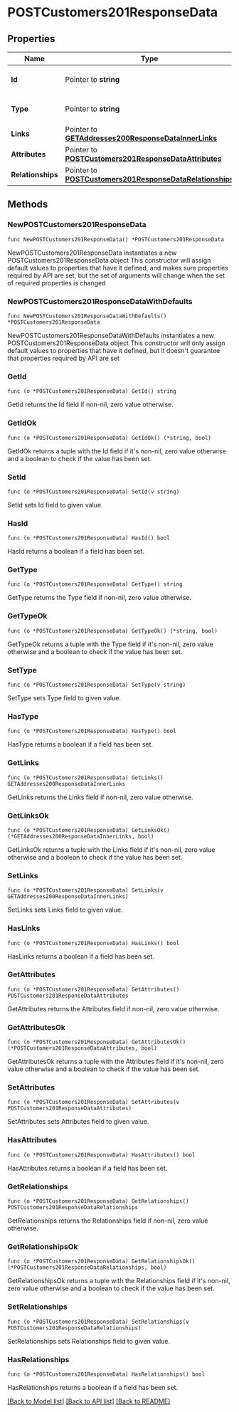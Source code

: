 # POSTCustomers201ResponseData

## Properties

Name | Type | Description | Notes
------------ | ------------- | ------------- | -------------
**Id** | Pointer to **string** | The resource&#39;s id | [optional] 
**Type** | Pointer to **string** | The resource&#39;s type | [optional] [default to "customers"]
**Links** | Pointer to [**GETAddresses200ResponseDataInnerLinks**](GETAddresses200ResponseDataInnerLinks.md) |  | [optional] 
**Attributes** | Pointer to [**POSTCustomers201ResponseDataAttributes**](POSTCustomers201ResponseDataAttributes.md) |  | [optional] 
**Relationships** | Pointer to [**POSTCustomers201ResponseDataRelationships**](POSTCustomers201ResponseDataRelationships.md) |  | [optional] 

## Methods

### NewPOSTCustomers201ResponseData

`func NewPOSTCustomers201ResponseData() *POSTCustomers201ResponseData`

NewPOSTCustomers201ResponseData instantiates a new POSTCustomers201ResponseData object
This constructor will assign default values to properties that have it defined,
and makes sure properties required by API are set, but the set of arguments
will change when the set of required properties is changed

### NewPOSTCustomers201ResponseDataWithDefaults

`func NewPOSTCustomers201ResponseDataWithDefaults() *POSTCustomers201ResponseData`

NewPOSTCustomers201ResponseDataWithDefaults instantiates a new POSTCustomers201ResponseData object
This constructor will only assign default values to properties that have it defined,
but it doesn't guarantee that properties required by API are set

### GetId

`func (o *POSTCustomers201ResponseData) GetId() string`

GetId returns the Id field if non-nil, zero value otherwise.

### GetIdOk

`func (o *POSTCustomers201ResponseData) GetIdOk() (*string, bool)`

GetIdOk returns a tuple with the Id field if it's non-nil, zero value otherwise
and a boolean to check if the value has been set.

### SetId

`func (o *POSTCustomers201ResponseData) SetId(v string)`

SetId sets Id field to given value.

### HasId

`func (o *POSTCustomers201ResponseData) HasId() bool`

HasId returns a boolean if a field has been set.

### GetType

`func (o *POSTCustomers201ResponseData) GetType() string`

GetType returns the Type field if non-nil, zero value otherwise.

### GetTypeOk

`func (o *POSTCustomers201ResponseData) GetTypeOk() (*string, bool)`

GetTypeOk returns a tuple with the Type field if it's non-nil, zero value otherwise
and a boolean to check if the value has been set.

### SetType

`func (o *POSTCustomers201ResponseData) SetType(v string)`

SetType sets Type field to given value.

### HasType

`func (o *POSTCustomers201ResponseData) HasType() bool`

HasType returns a boolean if a field has been set.

### GetLinks

`func (o *POSTCustomers201ResponseData) GetLinks() GETAddresses200ResponseDataInnerLinks`

GetLinks returns the Links field if non-nil, zero value otherwise.

### GetLinksOk

`func (o *POSTCustomers201ResponseData) GetLinksOk() (*GETAddresses200ResponseDataInnerLinks, bool)`

GetLinksOk returns a tuple with the Links field if it's non-nil, zero value otherwise
and a boolean to check if the value has been set.

### SetLinks

`func (o *POSTCustomers201ResponseData) SetLinks(v GETAddresses200ResponseDataInnerLinks)`

SetLinks sets Links field to given value.

### HasLinks

`func (o *POSTCustomers201ResponseData) HasLinks() bool`

HasLinks returns a boolean if a field has been set.

### GetAttributes

`func (o *POSTCustomers201ResponseData) GetAttributes() POSTCustomers201ResponseDataAttributes`

GetAttributes returns the Attributes field if non-nil, zero value otherwise.

### GetAttributesOk

`func (o *POSTCustomers201ResponseData) GetAttributesOk() (*POSTCustomers201ResponseDataAttributes, bool)`

GetAttributesOk returns a tuple with the Attributes field if it's non-nil, zero value otherwise
and a boolean to check if the value has been set.

### SetAttributes

`func (o *POSTCustomers201ResponseData) SetAttributes(v POSTCustomers201ResponseDataAttributes)`

SetAttributes sets Attributes field to given value.

### HasAttributes

`func (o *POSTCustomers201ResponseData) HasAttributes() bool`

HasAttributes returns a boolean if a field has been set.

### GetRelationships

`func (o *POSTCustomers201ResponseData) GetRelationships() POSTCustomers201ResponseDataRelationships`

GetRelationships returns the Relationships field if non-nil, zero value otherwise.

### GetRelationshipsOk

`func (o *POSTCustomers201ResponseData) GetRelationshipsOk() (*POSTCustomers201ResponseDataRelationships, bool)`

GetRelationshipsOk returns a tuple with the Relationships field if it's non-nil, zero value otherwise
and a boolean to check if the value has been set.

### SetRelationships

`func (o *POSTCustomers201ResponseData) SetRelationships(v POSTCustomers201ResponseDataRelationships)`

SetRelationships sets Relationships field to given value.

### HasRelationships

`func (o *POSTCustomers201ResponseData) HasRelationships() bool`

HasRelationships returns a boolean if a field has been set.


[[Back to Model list]](../README.md#documentation-for-models) [[Back to API list]](../README.md#documentation-for-api-endpoints) [[Back to README]](../README.md)


